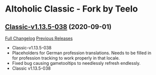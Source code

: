 # Altoholic Classic - Fork by Teelo

## [Classic-v1.13.5-038](https://github.com/teelolws/Altoholic-Classic/tree/Classic-v1.13.5-038) (2020-09-01)
[Full Changelog](https://github.com/teelolws/Altoholic-Classic/compare/1.13.5.037...Classic-v1.13.5-038) [Previous Releases](https://github.com/teelolws/Altoholic-Classic/releases)

- Classic-v1.13.5-038  
- Placeholders for German profession translations. Needs to be filled in for profession tracking to work properly in that locale.  
- Fixed bug causing gametooltips to needlessly refresh endlessly.  
- Classic v1.13.5-038  
